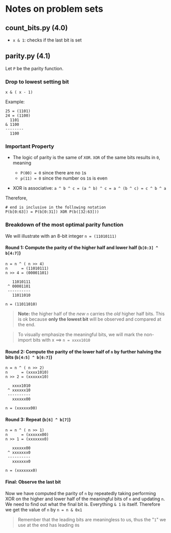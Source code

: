 # Notes on problem sets

## count_bits.py (4.0)
- `x & 1`: checks if the last bit is set

## parity.py (4.1)
Let `P` be the parity function.
### Drop to lowest setting bit   
```
x & ( x - 1)
```

Example:
```
25 = (1101)
24 = (1100)
  1101
& 1100
--------
  1100
```
### Important Property
- The logic of parity is the same of `XOR`. `XOR` of the same bits results in `0`, meaning
    - `P(00) = 0` since there are no `1`s
    - `p(11) = 0` since the number os `1`s is even

- XOR is associative: `a ^ b ^ c = (a ^ b) ^ c = a ^ (b ^ c) = c ^ b ^ a`

Therefore, 
```
# end is inclusive in the following notation
P(b[0:63]) = P(b[0:31]) XOR P(b([32:63]))
```
### Breakdown of the most optimal parity function
We will illustrate with an 8-bit integer `n = (11010111)`

#### Round 1: Compute the parity of the higher half and lower half (`b[0:3] ^ b[4:7]`)
```
n = n ^ ( n >> 4)
n      = (11010111)
n >> 4 = (00001101)

   11010111
 ^ 00001101
 ----------
   11011010   

n = (11011010)
```
>**Note:** the higher half of the *new `n`* carries the *old* higher half bits. This is ok because **only the lowest bit** will be observed and compared at the end. 

> To visually emphasize the meaningful bits, we will mark the non-import bits with x ==> `n = xxxx1010`

#### Round 2: Compute the parity of the lower half of `n` by further halving the bits (`b[4:5] ^ b[6:7]`)
```
n = n ^ ( n >> 2)
n      = (xxxx1010)
n >> 2 = (xxxxxx10)

   xxxx1010
 ^ xxxxxx10
 ----------
   xxxxxx00   

n = (xxxxxx00)
```

#### Round 3: Repeat (`b[6] ^ b[7]`)
```
n = n ^ ( n >> 1)
n      = (xxxxxx00)
n >> 1 = (xxxxxxx0)

   xxxxxx00
 ^ xxxxxxx0
 ----------
   xxxxxxx0   

n = (xxxxxxx0)
```
#### Final: Observe the last bit
Now we have computed the parity of `n` by repeatedly taking performing XOR on the higher and lower half of the meaningful bits of `n` and updating `n`. We need to find out what the final bit is. Everything `& 1` is itself. Therefore we get the value of `n` by `n = n & 0x1`

> Remember that the leading bits are meaningless to us, thus the "`1`" we use at the end has leading `0`s